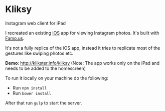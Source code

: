 # Kliksy
Instagram web client for iPad

I recreated an existing [iOS](https://itunes.apple.com/us/app/flow-for-instagram/id766462439?mt=8) app for viewing Instagram photos. It's built with [Famo.us](http://famous.org/). 

It's not a fully replica of the iOS app, instead it tries to replicate most of the gestures like swiping photos etc.

**Demo**: http://klikster.info/kliksy (Note: The app works only on the iPad and needs to be added to the homescreen)

To run it locally on your machine do the following:

* Run `npm install`
* Run `bower install`

After that run `gulp` to start the server.
